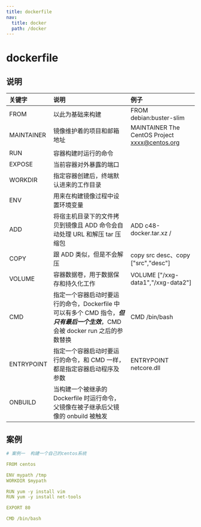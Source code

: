 ```yaml
---
title: dockerfile
nav:
  title: docker
  path: /docker
---
```


# dockerfile

## 说明

| 关键字     | 说明                                                                                                                           | 例子                                            |
| :--------- | :----------------------------------------------------------------------------------------------------------------------------- | :---------------------------------------------- |
| FROM       | 以此为基础来构建                                                                                                               | FROM debian:buster-slim                         |
| MAINTAINER | 镜像维护着的项目和邮箱地址                                                                                                     | MAINTAINER The CentOS Project <xxxx@centos.org> |
| RUN        | 容器构建时运行的命令                                                                                                           |
| EXPOSE     | 当前容器对外暴露的端口                                                                                                         |
| WORKDIR    | 指定容器创建后，终端默认进来的工作目录                                                                                         |
| ENV        | 用来在构建镜像过程中设置环境变量                                                                                               |
| ADD        | 将宿主机目录下的文件拷贝到镜像且 ADD 命令会自动处理 URL 和解压 tar 压缩包                                                      | ADD c48-docker.tar.xz /                         |
| COPY       | 跟 ADD 类似，但是不会解压                                                                                                      | copy src desc、copy ["src","desc"]              |
| VOLUME     | 容器数据卷，用于数据保存和持久化工作                                                                                           | VOLUME ["/xxg-data1","/xxg-data2"]              |
| CMD        | 指定一个容器启动时要运行的命令，Dockerfile 中可以有多个 CMD 指令，**_但只有最后一个生效_**，CMD 会被 docker run 之后的参数替换 | CMD /bin/bash                                   |
| ENTRYPOINT | 指定一个容器启动时要运行的命令，和 CMD 一样，都是指定容器启动程序及参数                                                        | ENTRYPOINT netcore.dll                          |
| ONBUILD    | 当构建一个被继承的 Dockerfile 时运行命令，父镜像在被子继承后父镜像的 onbuild 被触发                                            |

## 案例

```yml
# 案例一  构建一个自己的centos系统

FROM centos

ENV mypath /tmp
WORKDIR $mypath

RUN yum -y install vim
RUN yum -y install net-tools

EXPORT 80

CMD /bin/bash
```

